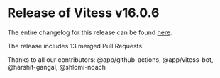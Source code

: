 # Release of Vitess v16.0.6
The entire changelog for this release can be found [here](https://github.com/vitessio/vitess/blob/main/changelog/16.0/16.0.6/changelog.md).

The release includes 13 merged Pull Requests.

Thanks to all our contributors: @app/github-actions, @app/vitess-bot, @harshit-gangal, @shlomi-noach

